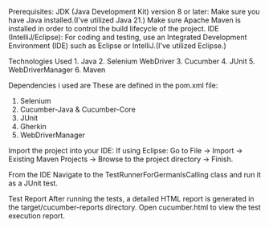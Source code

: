 Prerequisites:
  JDK (Java Development Kit) version 8 or later: Make sure you have Java installed.(I've utilized Java 21.)
  Make sure Apache Maven is installed in order to control the build lifecycle of the project.
  IDE (IntelliJ/Eclipse): For coding and testing, use an Integrated Development Environment (IDE) such as Eclipse or IntelliJ.(I've utilized Eclipse.)

 Technologies Used
    1. Java
    2. Selenium WebDriver
    3. Cucumber
    4. JUnit
    5. WebDriverManager
    6. Maven

Dependencies i used are 
These are defined in the pom.xml file:
 1. Selenium
 2. Cucumber-Java & Cucumber-Core
 3. JUnit
 4. Gherkin
 5. WebDriverManager

Import the project into your IDE:
If using Eclipse:
    Go to File -> Import -> Existing Maven Projects -> Browse to the project directory -> Finish.

From the IDE
  Navigate to the TestRunnerForGermanIsCalling class and run it as a JUnit test.

Test Report
  After running the tests, a detailed HTML report is generated in the target/cucumber-reports directory. Open cucumber.html to view the test execution report.
